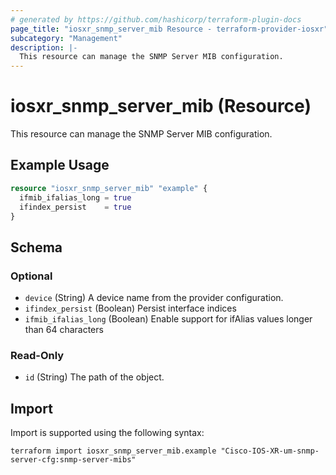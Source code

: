 ```yaml
---
# generated by https://github.com/hashicorp/terraform-plugin-docs
page_title: "iosxr_snmp_server_mib Resource - terraform-provider-iosxr"
subcategory: "Management"
description: |-
  This resource can manage the SNMP Server MIB configuration.
---
```


# iosxr_snmp_server_mib (Resource)

This resource can manage the SNMP Server MIB configuration.

## Example Usage

```terraform
resource "iosxr_snmp_server_mib" "example" {
  ifmib_ifalias_long = true
  ifindex_persist    = true
}
```

<!-- schema generated by tfplugindocs -->
## Schema

### Optional

- `device` (String) A device name from the provider configuration.
- `ifindex_persist` (Boolean) Persist interface indices
- `ifmib_ifalias_long` (Boolean) Enable support for ifAlias values longer than 64 characters

### Read-Only

- `id` (String) The path of the object.

## Import

Import is supported using the following syntax:

```shell
terraform import iosxr_snmp_server_mib.example "Cisco-IOS-XR-um-snmp-server-cfg:snmp-server-mibs"
```
